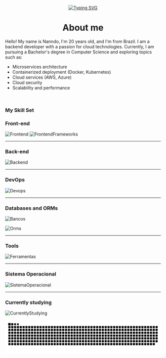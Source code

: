 
<div align="center">
<a href="https://git.io/typing-svg"><img src="https://readme-typing-svg.demolab.com?font=Fira+Code&weight=900&letterSpacing=large&pause=1000&color=02D4D2&width=435&lines=Welcome+to+my+profile!" alt="Typing SVG" /></a>
</div>



# **<div align="center">About me</div>**  
  

Hello! My name is Nanndo, I'm 20 years old, and I'm from Brazil. I am a backend developer with a passion for cloud technologies. Currently, I am pursuing a Bachelor's degree in Computer Science and exploring topics such as:
- Microservices architecture
- Containerized deployment (Docker, Kubernetes)
- Cloud services (AWS, Azure)
- Cloud security
- Scalability and performance  
  

  
  

  
  

  
  


  
  

<br/>  


###  My Skill Set


###  Front-end
![Frontend](https://skillicons.dev/icons?i=html,css,js,ts,bootstrap)
![FrontendFrameworks](https://skillicons.dev/icons?i=react)






---

###  Back-end


![Backend](https://skillicons.dev/icons?i=javascript,typescript,nodejs,express)



---


###  DevOps

![Devops](https://skillicons.dev/icons?i=git,docker,terraform,aws,kubernetes)






---

###  Databases and ORMs

![Bancos](https://skillicons.dev/icons?i=mysql,postgres,mongodb)

![Orms](https://skillicons.dev/icons?i=sequelize)

---

### Tools

![Ferramentas](https://skillicons.dev/icons?i=vscode,vim,bash,postman)

---

###  Sistema Operacional

![SistemaOperacional](https://skillicons.dev/icons?i=linux,windows)


---
### Currently studying

![CurrentlyStudying](https://skillicons.dev/icons?i=linux,aws,postgres,bash,docker,terraform,kubernetes,typescript,express,sequelize,nodejs)

<picture align="center">
  <source media="(prefers-color-scheme: dark)" srcset="https://raw.githubusercontent.com/Nanndo9/Nanndo9/output/github-contribution-grid-snake-dark.svg">
  <source media="(prefers-color-scheme: light)" srcset="https://raw.githubusercontent.com/Nanndo9/Nanndo9/output/github-contribution-grid-snake-dark.svg">
  <img align="center" alt="github contribution grid snake animation" src="https://raw.githubusercontent.com/Nanndo9/Nanndo9/output/github-contribution-grid-snake.svg">
</picture>
